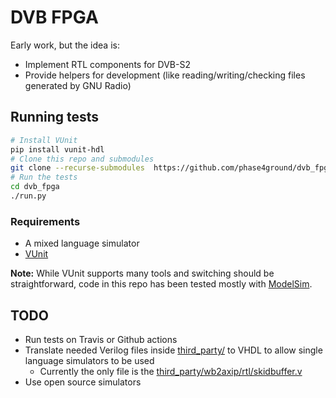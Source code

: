 # DVB FPGA

Early work, but the idea is:

* Implement RTL components for DVB-S2
* Provide helpers for development (like reading/writing/checking files generated
  by GNU Radio)

## Running tests

```sh
# Install VUnit
pip install vunit-hdl
# Clone this repo and submodules
git clone --recurse-submodules  https://github.com/phase4ground/dvb_fpga
# Run the tests
cd dvb_fpga
./run.py
```

### Requirements

* A mixed language simulator
* [VUnit][vunit]

**Note:** While VUnit supports many tools and switching should be
straightforward, code in this repo has been tested mostly with
[ModelSim][ModelSim].

## TODO

* Run tests on Travis or Github actions
* Translate needed Verilog files inside [third_party/][third_party] to VHDL to
  allow single language simulators to be used
  * Currently the only file is the
    [third_party/wb2axip/rtl/skidbuffer.v][axi_skid_buffer]
* Use open source simulators

[vunit]: https://vunit.github.io/
[ModelSim]: https://www.intel.com/content/www/us/en/software/programmable/quartus-prime/model-sim.html
[third_party]: https://github.com/phase4ground/dvb_fpga/tree/master/third_party
[axi_skid_buffer]: https://github.com/ZipCPU/wb2axip/blob/74b27bf0e214c7c28a8cba4ecd17c8cb744b4f02/rtl/skidbuffer.v
